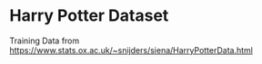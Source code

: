 # Harry Potter Dataset
Training Data from https://www.stats.ox.ac.uk/~snijders/siena/HarryPotterData.html
